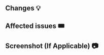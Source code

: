 ## Changes 💡

<!-- What changes are being made? What feature/bug is being fixed here?  -->

## Affected issues 🎟


## Screenshot (If Applicable) 📷
